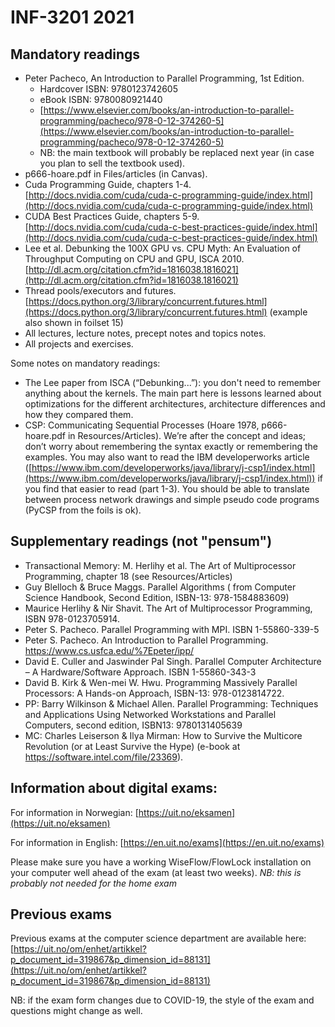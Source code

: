 INF-3201 2021
==============

Mandatory readings
----------------

* Peter Pacheco, An Introduction to Parallel Programming, 1st Edition.
  - Hardcover ISBN: 9780123742605
  - eBook ISBN: 9780080921440
  - [https://www.elsevier.com/books/an-introduction-to-parallel-programming/pacheco/978-0-12-374260-5](https://www.elsevier.com/books/an-introduction-to-parallel-programming/pacheco/978-0-12-374260-5)
  - NB: the main textbook will probably be replaced next year (in case you plan to sell the textbook used). 
* p666-hoare.pdf in Files/articles (in Canvas). 
* Cuda Programming Guide, chapters 1-4. [http://docs.nvidia.com/cuda/cuda-c-programming-guide/index.html](http://docs.nvidia.com/cuda/cuda-c-programming-guide/index.html)
* CUDA Best Practices Guide, chapters 5-9. [http://docs.nvidia.com/cuda/cuda-c-best-practices-guide/index.html](http://docs.nvidia.com/cuda/cuda-c-best-practices-guide/index.html)
* Lee et al. Debunking the 100X GPU vs. CPU Myth: An Evaluation of Throughput Computing on CPU and GPU, ISCA 2010. [http://dl.acm.org/citation.cfm?id=1816038.1816021](http://dl.acm.org/citation.cfm?id=1816038.1816021)
* Thread pools/executors and futures. [https://docs.python.org/3/library/concurrent.futures.html](https://docs.python.org/3/library/concurrent.futures.html) (example also shown in foilset 15)
*  All lectures, lecture notes, precept notes and topics notes.
* All projects and exercises.


Some notes on mandatory readings: 

* The Lee paper from ISCA (“Debunking...”): you don't need to remember anything about the kernels. The main part here is lessons learned about optimizations for the different architectures, architecture differences and how they compared them. 
* CSP: Communicating Sequential Processes (Hoare 1978, p666-hoare.pdf in Resources/Articles). We’re after the concept and ideas; don’t worry about remembering the syntax exactly or remembering the examples. You may also want to read the IBM developerworks article ([https://www.ibm.com/developerworks/java/library/j-csp1/index.html](https://www.ibm.com/developerworks/java/library/j-csp1/index.html)) if you find that easier to read (part 1-3). You should be able to translate between process network drawings and simple pseudo code programs (PyCSP from the foils is ok). 


Supplementary readings (not "pensum")
-----------------

* Transactional Memory: M. Herlihy et al. The Art of Multiprocessor Programming, chapter 18 (see Resources/Articles)
* Guy Blelloch & Bruce Maggs. Parallel Algorithms ( from Computer Science Handbook, Second Edition, ISBN-13: 978-1584883609)
* Maurice Herlihy & Nir Shavit. The Art of Multiprocessor Programming,  ISBN 978-0123705914.
* Peter S. Pacheco. Parallel Programming with MPI. ISBN 1-55860-339-5
* Peter S. Pacheco. An Introduction to Parallel Programming. https://www.cs.usfca.edu/%7Epeter/ipp/
* David E. Culler and Jaswinder Pal Singh. Parallel Computer Architecture – A Hardware/Software Approach. ISBN 1-55860-343-3
* David B. Kirk & Wen-mei W. Hwu. Programming Massively Parallel Processors: A Hands-on Approach, ISBN-13: 978-0123814722.
* PP: Barry Wilkinson & Michael Allen. Parallel Programming: Techniques and Applications Using Networked Workstations and Parallel Computers, second edition, ISBN13: 9780131405639
* MC: Charles Leiserson & Ilya Mirman:  How to Survive the Multicore Revolution (or at Least Survive the Hype) (e-book at https://software.intel.com/file/23369).

Information about digital exams:
---------------

For information in Norwegian: [https://uit.no/eksamen](https://uit.no/eksamen)

For information in English: [https://en.uit.no/exams](https://en.uit.no/exams)

Please make sure you have a working WiseFlow/FlowLock installation on your computer well ahead of the exam (at least two weeks). 
*NB: this is probably not needed for the home exam*

Previous exams
--------------

Previous exams at the computer science department are available here: 
[https://uit.no/om/enhet/artikkel?p_document_id=319867&p_dimension_id=88131](https://uit.no/om/enhet/artikkel?p_document_id=319867&p_dimension_id=88131)

NB: if the exam form changes due to COVID-19, the style of the exam and questions might change as well. 
